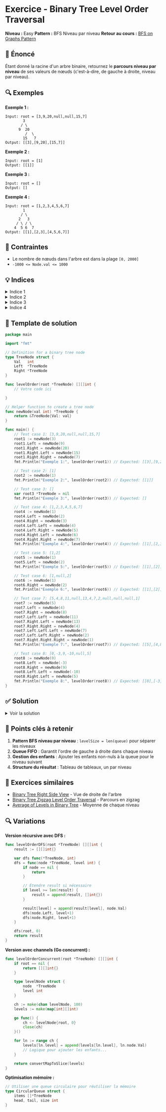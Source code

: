 # Exercice - Binary Tree Level Order Traversal

**Niveau :** Easy
**Pattern :** BFS Niveau par niveau
**Retour au cours :** [BFS on Graphs Pattern](../../courses/06-bfs-graph.md)

## 📝 Énoncé

Étant donné la racine d'un arbre binaire, retournez le **parcours niveau par niveau** de ses valeurs de nœuds (c'est-à-dire, de gauche à droite, niveau par niveau).

## 🔍 Exemples

**Exemple 1 :**
```
Input: root = [3,9,20,null,null,15,7]
        3
       / \
      9  20
         /  \
        15   7
Output: [[3],[9,20],[15,7]]
```

**Exemple 2 :**
```
Input: root = [1]
Output: [[1]]
```

**Exemple 3 :**
```
Input: root = []
Output: []
```

**Exemple 4 :**
```
Input: root = [1,2,3,4,5,6,7]
        1
       / \
      2   3
     / \ / \
    4  5 6  7
Output: [[1],[2,3],[4,5,6,7]]
```

## 🎯 Contraintes

- Le nombre de nœuds dans l'arbre est dans la plage `[0, 2000]`
- `-1000 <= Node.val <= 1000`

## 💡 Indices

<details>
<summary>Indice 1</summary>

Utilisez **BFS avec une queue** pour parcourir l'arbre niveau par niveau. Chaque itération de la boucle principale traite un niveau complet.

</details>

<details>
<summary>Indice 2</summary>

Gardez la taille actuelle de la queue au début de chaque niveau. Cela vous dit combien de nœuds appartiennent au niveau actuel.

</details>

<details>
<summary>Indice 3</summary>

Créez un tableau pour chaque niveau, ajoutez-y les valeurs des nœuds, puis ajoutez ce tableau au résultat final.

</details>

<details>
<summary>Indice 4</summary>

N'oubliez pas d'ajouter les enfants de chaque nœud (s'ils existent) à la queue pour les traiter au niveau suivant.

</details>

## 🔨 Template de solution

```go
package main

import "fmt"

// Definition for a binary tree node
type TreeNode struct {
    Val   int
    Left  *TreeNode
    Right *TreeNode
}

func levelOrder(root *TreeNode) [][]int {
    // Votre code ici

}

// Helper function to create a tree node
func newNode(val int) *TreeNode {
    return &TreeNode{Val: val}
}

func main() {
    // Test case 1: [3,9,20,null,null,15,7]
    root1 := newNode(3)
    root1.Left = newNode(9)
    root1.Right = newNode(20)
    root1.Right.Left = newNode(15)
    root1.Right.Right = newNode(7)
    fmt.Println("Exemple 1:", levelOrder(root1)) // Expected: [[3],[9,20],[15,7]]

    // Test case 2: [1]
    root2 := newNode(1)
    fmt.Println("Exemple 2:", levelOrder(root2)) // Expected: [[1]]

    // Test case 3: []
    var root3 *TreeNode = nil
    fmt.Println("Exemple 3:", levelOrder(root3)) // Expected: []

    // Test case 4: [1,2,3,4,5,6,7]
    root4 := newNode(1)
    root4.Left = newNode(2)
    root4.Right = newNode(3)
    root4.Left.Left = newNode(4)
    root4.Left.Right = newNode(5)
    root4.Right.Left = newNode(6)
    root4.Right.Right = newNode(7)
    fmt.Println("Exemple 4:", levelOrder(root4)) // Expected: [[1],[2,3],[4,5,6,7]]

    // Test case 5: [1,2]
    root5 := newNode(1)
    root5.Left = newNode(2)
    fmt.Println("Exemple 5:", levelOrder(root5)) // Expected: [[1],[2]]

    // Test case 6: [1,null,2]
    root6 := newNode(1)
    root6.Right = newNode(2)
    fmt.Println("Exemple 6:", levelOrder(root6)) // Expected: [[1],[2]]

    // Test case 7: [5,4,8,11,null,13,4,7,2,null,null,null,1]
    root7 := newNode(5)
    root7.Left = newNode(4)
    root7.Right = newNode(8)
    root7.Left.Left = newNode(11)
    root7.Right.Left = newNode(13)
    root7.Right.Right = newNode(4)
    root7.Left.Left.Left = newNode(7)
    root7.Left.Left.Right = newNode(2)
    root7.Right.Right.Right = newNode(1)
    fmt.Println("Exemple 7:", levelOrder(root7)) // Expected: [[5],[4,8],[11,13,4],[7,2,1]]

    // Test case 8: [0,-3,9,-10,null,5]
    root8 := newNode(0)
    root8.Left = newNode(-3)
    root8.Right = newNode(9)
    root8.Left.Left = newNode(-10)
    root8.Right.Left = newNode(5)
    fmt.Println("Exemple 8:", levelOrder(root8)) // Expected: [[0],[-3,9],[-10,5]]
}
```

## ✅ Solution

<details>
<summary>Voir la solution</summary>

```go
func levelOrder(root *TreeNode) [][]int {
    if root == nil {
        return [][]int{}
    }

    result := [][]int{}
    queue := []*TreeNode{root}

    for len(queue) > 0 {
        levelSize := len(queue)
        currentLevel := []int{}

        // Traiter tous les nœuds du niveau actuel
        for i := 0; i < levelSize; i++ {
            node := queue[0]
            queue = queue[1:]

            // Ajouter la valeur au niveau actuel
            currentLevel = append(currentLevel, node.Val)

            // Ajouter les enfants pour le niveau suivant
            if node.Left != nil {
                queue = append(queue, node.Left)
            }
            if node.Right != nil {
                queue = append(queue, node.Right)
            }
        }

        // Ajouter le niveau complet au résultat
        result = append(result, currentLevel)
    }

    return result
}
```

**Simulation détaillée pour l'exemple 1 :**

```
Arbre: root = [3,9,20,null,null,15,7]
        3
       / \
      9  20
         /  \
        15   7

Initialisation:
- result = []
- queue = [3]

Niveau 0:
- levelSize = 1
- currentLevel = []
- Traiter nœud 3: currentLevel = [3]
- Ajouter enfants 9, 20: queue = [9, 20]
- result = [[3]]

Niveau 1:
- levelSize = 2
- currentLevel = []
- Traiter nœud 9: currentLevel = [9], pas d'enfants
- Traiter nœud 20: currentLevel = [9, 20]
- Ajouter enfants 15, 7: queue = [15, 7]
- result = [[3], [9, 20]]

Niveau 2:
- levelSize = 2
- currentLevel = []
- Traiter nœud 15: currentLevel = [15], pas d'enfants
- Traiter nœud 7: currentLevel = [15, 7], pas d'enfants
- queue = []
- result = [[3], [9, 20], [15, 7]]

Fin: queue est vide
Résultat: [[3], [9, 20], [15, 7]]
```

**Points clés de l'algorithme :**

1. **BFS classique** : Utilise une queue pour parcourir niveau par niveau
2. **Taille du niveau** : `levelSize = len(queue)` au début de chaque niveau
3. **Traitement par niveau** : Boucle interne pour traiter exactement un niveau
4. **Construction du résultat** : Tableau pour chaque niveau, puis ajout au résultat final

**Complexité :**
- Temps : O(n) - chaque nœud est visité exactement une fois
- Espace : O(w) où w est la largeur maximale de l'arbre (taille max de la queue)
  - Dans le pire cas (arbre équilibré), w = n/2, donc O(n)

**Pourquoi BFS pour ce problème ?**
- **Ordre naturel** : BFS visite naturellement les nœuds niveau par niveau
- **Groupement facile** : La technique "taille du niveau" groupe automatiquement les nœuds
- **Efficacité** : Pas besoin de structures de données complexes

</details>

## 🎯 Points clés à retenir

1. **Pattern BFS niveau par niveau** : `levelSize = len(queue)` pour séparer les niveaux
2. **Queue FIFO** : Garantit l'ordre de gauche à droite dans chaque niveau
3. **Gestion des enfants** : Ajouter les enfants non-nuls à la queue pour le niveau suivant
4. **Structure du résultat** : Tableau de tableaux, un par niveau

## 🚀 Exercices similaires

- [Binary Tree Right Side View](../medium/right-side-view.md) - Vue de droite de l'arbre
- [Binary Tree Zigzag Level Order Traversal](../medium/zigzag-level.md) - Parcours en zigzag
- [Average of Levels in Binary Tree](../easy/average-levels.md) - Moyenne de chaque niveau

## 🔍 Variations

**Version récursive avec DFS :**
```go
func levelOrderDFS(root *TreeNode) [][]int {
    result := [][]int{}

    var dfs func(*TreeNode, int)
    dfs = func(node *TreeNode, level int) {
        if node == nil {
            return
        }

        // Étendre result si nécessaire
        if level >= len(result) {
            result = append(result, []int{})
        }

        result[level] = append(result[level], node.Val)
        dfs(node.Left, level+1)
        dfs(node.Right, level+1)
    }

    dfs(root, 0)
    return result
}
```

**Version avec channels (Go concurrent) :**
```go
func levelOrderConcurrent(root *TreeNode) [][]int {
    if root == nil {
        return [][]int{}
    }

    type levelNode struct {
        node  *TreeNode
        level int
    }

    ch := make(chan levelNode, 100)
    levels := make(map[int][]int)

    go func() {
        ch <- levelNode{root, 0}
        close(ch)
    }()

    for ln := range ch {
        levels[ln.level] = append(levels[ln.level], ln.node.Val)
        // Logique pour ajouter les enfants...
    }

    return convertMapToSlice(levels)
}
```

**Optimisation mémoire :**
```go
// Utiliser une queue circulaire pour réutiliser la mémoire
type CircularQueue struct {
    items []*TreeNode
    head, tail, size int
}
```